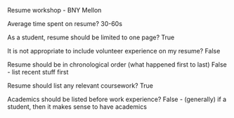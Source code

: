 Resume workshop - BNY Mellon

Average time spent on resume?
30-60s

As a student, resume should be limited to one page?
True

It is not appropriate to include volunteer experience on my resume?
False

Resume should be in chronological order (what happened first to last)
False - list recent stuff first

Resume should list any relevant coursework?
True

Academics should be listed before work experience?
False - (generally) if a student, then it makes sense to have academics